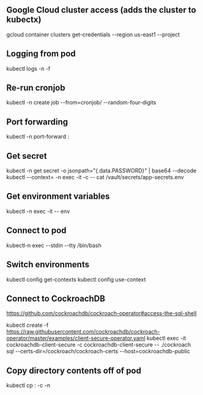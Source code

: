 ## Google Cloud cluster access (adds the cluster to kubectx)
gcloud container clusters get-credentials <cluster-name> --region us-east1 --project <project-name>

## Logging from pod
kubectl logs -n <namespace> -f <pod-name>

## Re-run cronjob
kubectl -n <namespace> create job --from=cronjob/<pod-name> <pod-name>-<timestamp>-random-four-digits

## Port forwarding
kubectl -n <namespace> port-forward <pod-name> <local-port>:<pod-port>

## Get secret
kubectl -n <namespace> get secret <secret-name> -o jsonpath="{.data.PASSWORD}" | base64 --decode
kubectl --context=<google-cloud-context> -n <namespace> exec -it <pod-name> -c <container-name> -- cat /vault/secrets/app-secrets.env

## Get environment variables
kubectl -n <namespace> exec -it <pod-name> -- env

## Connect to pod
kubectl-n <namespace> exec --stdin --tty <pod> /bin/bash

## Switch environments
kubectl config get-contexts
kubectl config use-context <CONTEXT>

## Connect to CockroachDB
https://github.com/cockroachdb/cockroach-operator#access-the-sql-shell

kubectl create -f https://raw.githubusercontent.com/cockroachdb/cockroach-operator/master/examples/client-secure-operator.yaml
kubectl exec -it cockroachdb-client-secure -c cockroachdb-client-secure -- ./cockroach sql --certs-dir=/cockroach/cockroach-certs --host=cockroachdb-public

## Copy directory contents off of pod
kubectl cp <pod-name>:<directory-on-pod> <local-directory> -c <container-name>  -n <namespaec>
